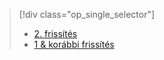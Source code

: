 > [!div class="op_single_selector"]
> * [2. frissítés](../articles/storsimple/storsimple-clone-volume-u2.md)
> * [1 & korábbi frissítés](../articles/storsimple/storsimple-clone-volume.md)
> 
> 

